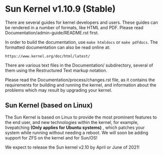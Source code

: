# Sun Kernel v1.10.9 (Stable)
There are several guides for kernel developers and users. These guides can
be rendered in a number of formats, like HTML and PDF. Please read
Documentation/admin-guide/README.rst first.

In order to build the documentation, use ``make htmldocs`` or
``make pdfdocs``.  The formatted documentation can also be read online at:

    https://www.kernel.org/doc/html/latest/

There are various text files in the Documentation/ subdirectory,
several of them using the Restructured Text markup notation.

Please read the Documentation/process/changes.rst file, as it contains the
requirements for building and running the kernel, and information about
the problems which may result by upgrading your kernel.

## Sun Kernel (based on Linux)
The Sun Kernel is based on Linux to provide the most prominent features to the end user, and new technologies within the kernel, for example, livepatching **(Only applies for Ubuntu systems)** , which patches your system while running without needing a reboot.
We will soon be adding support for ZFS on the kernel and for Sun/OS!

We expect to release the Sun kernel v2.10 by April or June of 2021!
